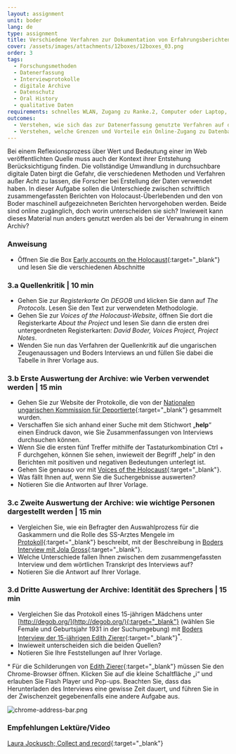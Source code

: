 ```yaml
---
layout: assignment
unit: boder
lang: de
type: assignment
title: Verschiedene Verfahren zur Dokumentation von Erfahrungsberichten über den Holocaust
cover: /assets/images/attachments/12boxes/12boxes_03.png
order: 3
tags:
  - Forschungsmethoden
  - Datenerfassung
  - Interviewprotokolle
  - digitale Archive
  - Datenschutz
  - Oral History
  - qualitative Daten
requirements: schnelles WLAN, Zugang zu Ranke.2, Computer oder Laptop, Anwendung auf Computer oder Laptop zum Abspielen von Videos
outcomes:
  - Verstehen, wie sich das zur Datenerfassung genutzte Verfahren auf den Informationswert für künftige Forscher auswirkt.
  - Verstehen, welche Grenzen und Vorteile ein Online-Zugang zu Datenbanken mit Erfahrungsberichten besitzt.
---
```


Bei einem Reflexionsprozess über Wert und Bedeutung einer im Web veröffentlichten Quelle muss auch der Kontext ihrer Entstehung Berücksichtigung finden. Die vollständige Umwandlung in durchsuchbare digitale Daten birgt die Gefahr, die verschiedenen Methoden und Verfahren außer Acht zu lassen, die Forscher bei Erstellung der Daten verwendet haben. In dieser Aufgabe sollen die Unterschiede zwischen schriftlich zusammengefassten Berichten von Holocaust-Überlebenden und den von Boder maschinell aufgezeichneten Berichten hervorgehoben werden. Beide sind online zugänglich, doch worin unterscheiden sie sich? Inwieweit kann dieses Material nun anders genutzt werden als bei der Verwahrung in einem Archiv?

<!-- more -->

<!-- briefing-student -->

### Anweisung
<!-- section-contents -->

- Öffnen Sie die Box [Early accounts on the Holocaust](https://ranke2.uni.lu/klynt/de/#Intro){:target="_blank"} und lesen Sie die verschiedenen Abschnitte

<!-- section -->

### 3.a  Quellenkritik | 10 min
<!-- section-contents -->

- Gehen Sie zur _Registerkarte On DEGOB_ und klicken Sie dann auf _The Protocols_. Lesen Sie den Text zur verwendeten Methodologie.
- Gehen Sie zur _Voices of the Holocaust-Website_, öffnen Sie dort die Registerkarte _About the Project_ und lesen Sie dann die ersten drei untergeordneten Registerkarten: _David Boder, Voices Project, Project Notes_.
- Wenden Sie nun das Verfahren der Quellenkritik auf die ungarischen Zeugenaussagen und Boders Interviews an und füllen Sie dabei die Tabelle in Ihrer Vorlage aus.

<!-- section -->

### 3.b  Erste Auswertung der Archive: wie Verben verwendet werden | 15 min
<!-- section-contents -->

- Gehen Sie zur Website der Protokolle, die von der [Nationalen ungarischen Kommission für Deportierte](http://degob.org/){:target="_blank"} gesammelt wurden.
- Verschaffen Sie sich anhand einer Suche mit dem Stichwort „**help**“ einen Eindruck davon, wie Sie Zusammenfassungen von Interviews durchsuchen können. 
- Wenn Sie die ersten fünf Treffer mithilfe der Tastaturkombination Ctrl + F durchgehen, können Sie sehen, inwieweit der Begriff „help“ in den Berichten mit positiven und negativen Bedeutungen unterlegt ist. 
- Gehen Sie genauso vor mit [Voices of the Holocaust](http://voices.iit.edu/voices_project){:target="_blank"}.
- Was fällt Ihnen auf, wenn Sie die Suchergebnisse auswerten? 
- Notieren Sie die Antworten auf Ihrer Vorlage.

<!-- section -->

### 3.c  Zweite Auswertung der Archive: wie wichtige Personen dargestellt werden | 15 min
<!-- section-contents -->

- Vergleichen Sie, wie ein Befragter den Auswahlprozess für die Gaskammern und die Rolle des SS-Arztes Mengele im [Protokoll](http://degob.org/index.php?showjk=131){:target="_blank"} beschreibt, mit der Beschreibung in [Boders Interview mit Jola Gross](http://voices.iit.edu/interview?doc=grossJ&display=g){:target="_blank"}.
- Welche Unterschiede fallen Ihnen zwischen dem zusammengefassten Interview und dem wörtlichen Transkript des Interviews auf? 
- Notieren Sie die Antwort auf Ihrer Vorlage.

<!-- section -->

### 3.d  Dritte Auswertung der Archive: Identität des Sprechers | 15 min
<!-- section-contents -->

- Vergleichen Sie das Protokoll eines 15-jährigen Mädchens unter [http://degob.org/](http://degob.org/){:target="_blank"} (wählen Sie Female und Geburtsjahr 1931 in der Suchumgebung) mit [Boders Interview der 15-jährigen Edith Zierer](http://voices.iit.edu/audio?doc=ziererE){:target="_blank"}<sup>*</sup>.
- Inwieweit unterscheiden sich die beiden Quellen?
- Notieren Sie Ihre Feststellungen auf Ihrer Vorlage.
              
\* Für die Schilderungen von [Edith Zierer](http://voices.iit.edu/audio?doc=ziererE){:target="_blank"} müssen Sie den Chrome-Browser öffnen. Klicken Sie auf die kleine Schaltfläche „i“ und erlauben Sie Flash Player und Pop-ups. Beachten Sie, dass das Herunterladen des Interviews eine gewisse Zeit dauert, und führen Sie in der Zwischenzeit gegebenenfalls eine andere Aufgabe aus.

![chrome-address-bar.png](../../../assets/images/chrome-address-bar.png)

<!-- section -->

### Empfehlungen Lektüre/Video
<!-- section-contents -->

[Laura Jockusch; Collect and record](https://global.oup.com/academic/product/collect-and-record-9780199764556?cc=nl&lang=en&){:target="_blank"}

<!-- briefing-teacher -->
